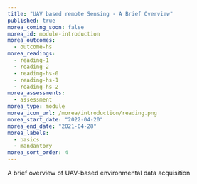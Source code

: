 ```yaml
---
title: "UAV based remote Sensing - A Brief Overview"
published: true
morea_coming_soon: false
morea_id: module-introduction
morea_outcomes:
  - outcome-hs
morea_readings:
  - reading-1
  - reading-2
  - reading-hs-0
  - reading-hs-1
  - reading-hs-2  
morea_assessments:
  - assessment
morea_type: module
morea_icon_url: /morea/introduction/reading.png
morea_start_date: "2022-04-20"
morea_end_date: "2021-04-28"
morea_labels: 
  - basics
  - mandantory
morea_sort_order: 4
---
```


A brief overview of UAV-based environmental data acquisition